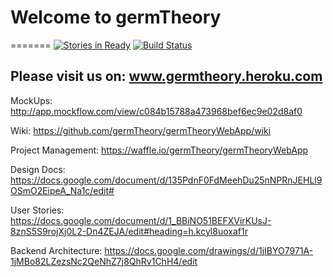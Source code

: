 # Welcome to germTheory
=======
[![Stories in Ready](https://badge.waffle.io/germTheory/germTheoryWebApp.png?label=ready&title=Ready)](https://waffle.io/germTheory/germTheoryWebApp)
[![Build Status](https://travis-ci.org/germTheory/germTheoryWebApp.svg)](https://travis-ci.org/germTheory/germTheoryWebApp)

## Please visit us on: www.germtheory.heroku.com

MockUps: http://app.mockflow.com/view/c084b15788a473968bef6ec9e02d8af0

Wiki: https://github.com/germTheory/germTheoryWebApp/wiki

Project Management: https://waffle.io/germTheory/germTheoryWebApp

Design Docs: https://docs.google.com/document/d/135PdnF0FdMeehDu25nNPRnJEHLl9OSmO2EipeA_Na1c/edit#

User Stories: https://docs.google.com/document/d/1_BBiNO51BEFXVirKUsJ-8znS5S9rojXj0L2-Dn4ZEJA/edit#heading=h.kcyl8uoxaf1r

Backend Architecture: https://docs.google.com/drawings/d/1jIBYO7971A-1jMBo82LZezsNc2QeNhZ7j8QhRv1ChH4/edit

